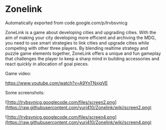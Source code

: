 # Zonelink
Automatically exported from code.google.com/p/lrvbsvnicg

ZoneLink is a game about developing cities and upgrading cities. With the aim of making your city developing more efficient and archiving the MDG, you need to use smart strategies to link cities and upgrade cities while competing with other three players. By blending realtime strategy and puzzle game elements together, ZoneLink offers a unique and fun gameplay that challenges the player to keep a sharp mind in building accessories and react quickly in allocation of goal pieces.

Game video:

https://www.youtube.com/watch?v=A9YnTNxjqVE

Some screenshots:

![http://lrvbsvnicg.googlecode.com/files/screen2.png](https://raw.githubusercontent.com/yuri410/Zonelink/wiki/screen2.png)

![http://lrvbsvnicg.googlecode.com/files/screen4.png](https://raw.githubusercontent.com/yuri410/Zonelink/wiki/screen4.png)
